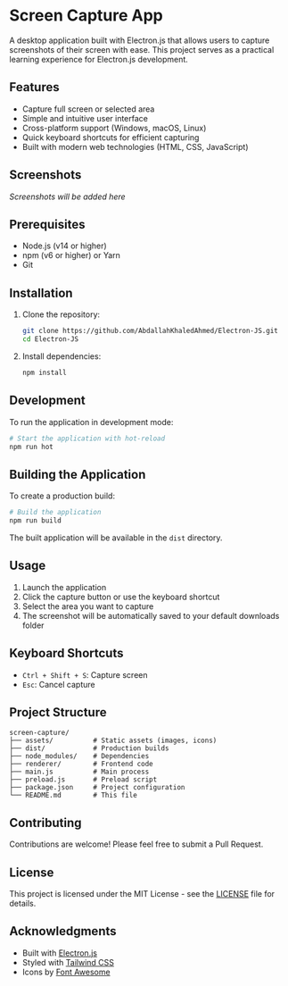 # Screen Capture App

A desktop application built with Electron.js that allows users to capture screenshots of their screen with ease. This project serves as a practical learning experience for Electron.js development.

## Features

- Capture full screen or selected area
- Simple and intuitive user interface
- Cross-platform support (Windows, macOS, Linux)
- Quick keyboard shortcuts for efficient capturing
- Built with modern web technologies (HTML, CSS, JavaScript)

## Screenshots

*Screenshots will be added here*

## Prerequisites

- Node.js (v14 or higher)
- npm (v6 or higher) or Yarn
- Git

## Installation

1. Clone the repository:
   ```bash
   git clone https://github.com/AbdallahKhaledAhmed/Electron-JS.git
   cd Electron-JS
   ```

2. Install dependencies:
   ```bash
   npm install
   ```

## Development

To run the application in development mode:

```bash
# Start the application with hot-reload
npm run hot
```

## Building the Application

To create a production build:

```bash
# Build the application
npm run build
```

The built application will be available in the `dist` directory.

## Usage

1. Launch the application
2. Click the capture button or use the keyboard shortcut
3. Select the area you want to capture
4. The screenshot will be automatically saved to your default downloads folder

## Keyboard Shortcuts

- `Ctrl + Shift + S`: Capture screen
- `Esc`: Cancel capture

## Project Structure

```
screen-capture/
├── assets/          # Static assets (images, icons)
├── dist/            # Production builds
├── node_modules/    # Dependencies
├── renderer/        # Frontend code
├── main.js          # Main process
├── preload.js       # Preload script
├── package.json     # Project configuration
└── README.md        # This file
```

## Contributing

Contributions are welcome! Please feel free to submit a Pull Request.

## License

This project is licensed under the MIT License - see the [LICENSE](LICENSE) file for details.

## Acknowledgments

- Built with [Electron.js](https://www.electronjs.org/)
- Styled with [Tailwind CSS](https://tailwindcss.com/)
- Icons by [Font Awesome](https://fontawesome.com/)
